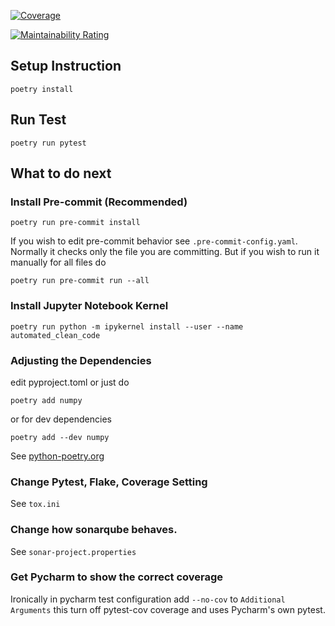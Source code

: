[![Coverage](https://sonarcloud.io/api/project_badges/measure?project=feiwhang_automated-clean-code&metric=coverage)](https://sonarcloud.io/summary/new_code?id=feiwhang_automated-clean-code)

[![Maintainability Rating](https://sonarcloud.io/api/project_badges/measure?project=feiwhang_automated-clean-code&metric=sqale_rating)](https://sonarcloud.io/summary/new_code?id=feiwhang_automated-clean-code)

## Setup Instruction
```
poetry install
```

## Run Test
```
poetry run pytest
```

## What to do next

### Install Pre-commit (Recommended)
```
poetry run pre-commit install
```
If you wish to edit pre-commit behavior see ```.pre-commit-config.yaml```.
Normally it checks only the file you are committing. But if you wish to run it manually for all files do
```
poetry run pre-commit run --all
```

### Install Jupyter Notebook Kernel
```
poetry run python -m ipykernel install --user --name automated_clean_code
```

### Adjusting the Dependencies
edit pyproject.toml or just do
```
poetry add numpy
```
or for dev dependencies
```
poetry add --dev numpy
```
See [python-poetry.org](https://python-poetry.org/)

### Change Pytest, Flake, Coverage Setting
See ```tox.ini```

### Change how sonarqube behaves.
See ```sonar-project.properties```

### Get Pycharm to show the correct coverage
Ironically in pycharm test configuration add `--no-cov` to `Additional Arguments` this turn off pytest-cov coverage and uses Pycharm's own pytest.

